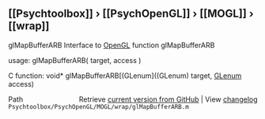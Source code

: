 ## [[Psychtoolbox]] &#8250; [[PsychOpenGL]] &#8250; [[MOGL]] &#8250; [[wrap]]

glMapBufferARB  Interface to [OpenGL](OpenGL) function glMapBufferARB  
  
usage:  glMapBufferARB( target, access )  
  
C function:  void\* glMapBufferARB[(GLenum]((GLenum) target, [GLenum](GLenum) access)  




<div class="code_header" style="text-align:right;">
  <span style="float:left;">Path&nbsp;&nbsp;</span> <span class="counter">Retrieve <a href=
  "https://raw.github.com/Psychtoolbox-3/Psychtoolbox-3/beta/Psychtoolbox/PsychOpenGL/MOGL/wrap/glMapBufferARB.m">current version from GitHub</a> | View <a href=
  "https://github.com/Psychtoolbox-3/Psychtoolbox-3/commits/beta/Psychtoolbox/PsychOpenGL/MOGL/wrap/glMapBufferARB.m">changelog</a></span>
</div>
<div class="code">
  <code>Psychtoolbox/PsychOpenGL/MOGL/wrap/glMapBufferARB.m</code>
</div>

